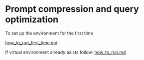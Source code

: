 # Prompt compression and query optimization

To set up the environment for the first time

[how_to_run_first_time.md](how_to_run_first_time.md)

If virtual environment already exists follow: [how_to_run.md](how_to_run.md)
